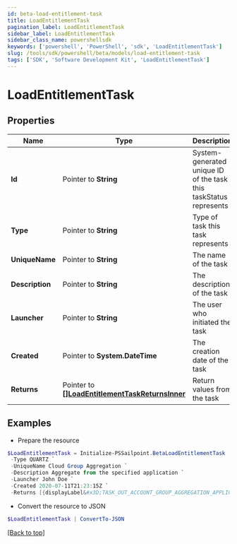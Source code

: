 ```yaml
---
id: beta-load-entitlement-task
title: LoadEntitlementTask
pagination_label: LoadEntitlementTask
sidebar_label: LoadEntitlementTask
sidebar_class_name: powershellsdk
keywords: ['powershell', 'PowerShell', 'sdk', 'LoadEntitlementTask'] 
slug: /tools/sdk/powershell/beta/models/load-entitlement-task
tags: ['SDK', 'Software Development Kit', 'LoadEntitlementTask']
---
```



# LoadEntitlementTask

## Properties

Name | Type | Description | Notes
------------ | ------------- | ------------- | -------------
**Id** |  Pointer to **String** | System-generated unique ID of the task this taskStatus represents | [optional] 
**Type** |  Pointer to **String** | Type of task this task represents | [optional] 
**UniqueName** |  Pointer to **String** | The name of the task | [optional] 
**Description** |  Pointer to **String** | The description of the task | [optional] 
**Launcher** |  Pointer to **String** | The user who initiated the task | [optional] 
**Created** |  Pointer to **System.DateTime** | The creation date of the task | [optional] 
**Returns** |  Pointer to [**[]LoadEntitlementTaskReturnsInner**](load-entitlement-task-returns-inner) | Return values from the task | [optional] 

## Examples

- Prepare the resource
```powershell
$LoadEntitlementTask = Initialize-PSSailpoint.BetaLoadEntitlementTask  -Id ef38f94347e94562b5bb8424a56397d8 `
 -Type QUARTZ `
 -UniqueName Cloud Group Aggregation `
 -Description Aggregate from the specified application `
 -Launcher John Doe `
 -Created 2020-07-11T21:23:15Z `
 -Returns [{displayLabel&#x3D;TASK_OUT_ACCOUNT_GROUP_AGGREGATION_APPLICATIONS, attributeName&#x3D;applications}, {displayLabel&#x3D;TASK_OUT_ACCOUNT_GROUP_AGGREGATION_TOTAL, attributeName&#x3D;total}, {displayLabel&#x3D;TASK_OUT_ACCOUNT_GROUP_AGGREGATION_CREATED, attributeName&#x3D;groupsCreated}, {displayLabel&#x3D;TASK_OUT_ACCOUNT_GROUP_AGGREGATION_UPDATED, attributeName&#x3D;groupsUpdated}, {displayLabel&#x3D;TASK_OUT_ACCOUNT_GROUP_AGGREGATION_DELETED, attributeName&#x3D;groupsDeleted}]
```

- Convert the resource to JSON
```powershell
$LoadEntitlementTask | ConvertTo-JSON
```


[[Back to top]](#) 

